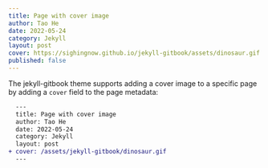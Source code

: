 ```yaml
---
title: Page with cover image
author: Tao He
date: 2022-05-24
category: Jekyll
layout: post
cover: https://sighingnow.github.io/jekyll-gitbook/assets/dinosaur.gif
published: false
---
```


The jekyll-gitbook theme supports adding a cover image to a specific page by adding
a `cover` field to the page metadata:

```diff
  ---
  title: Page with cover image
  author: Tao He
  date: 2022-05-24
  category: Jekyll
  layout: post
+ cover: /assets/jekyll-gitbook/dinosaur.gif
  ---
```
